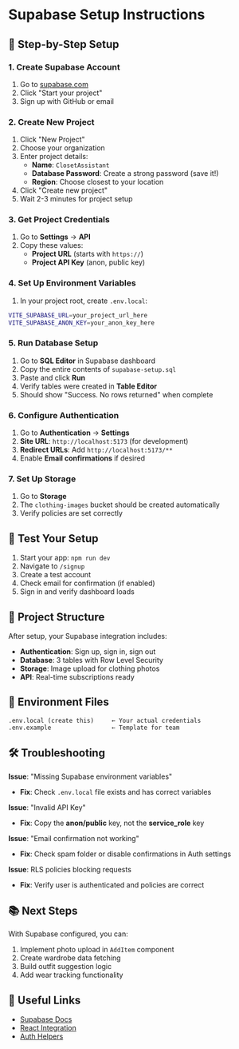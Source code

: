 # Supabase Setup Instructions

## 🚀 Step-by-Step Setup

### 1. Create Supabase Account
1. Go to [supabase.com](https://supabase.com)
2. Click "Start your project"
3. Sign up with GitHub or email

### 2. Create New Project
1. Click "New Project"
2. Choose your organization
3. Enter project details:
   - **Name**: `ClosetAssistant`
   - **Database Password**: Create a strong password (save it!)
   - **Region**: Choose closest to your location
4. Click "Create new project"
5. Wait 2-3 minutes for project setup

### 3. Get Project Credentials
1. Go to **Settings** → **API**
2. Copy these values:
   - **Project URL** (starts with `https://`)
   - **Project API Key** (anon, public key)

### 4. Set Up Environment Variables
1. In your project root, create `.env.local`:
```bash
VITE_SUPABASE_URL=your_project_url_here
VITE_SUPABASE_ANON_KEY=your_anon_key_here
```

### 5. Run Database Setup
1. Go to **SQL Editor** in Supabase dashboard
2. Copy the entire contents of `supabase-setup.sql`
3. Paste and click **Run**
4. Verify tables were created in **Table Editor**
5. Should show "Success. No rows returned" when complete

### 6. Configure Authentication
1. Go to **Authentication** → **Settings**
2. **Site URL**: `http://localhost:5173` (for development)
3. **Redirect URLs**: Add `http://localhost:5173/**`
4. Enable **Email confirmations** if desired

### 7. Set Up Storage
1. Go to **Storage**
2. The `clothing-images` bucket should be created automatically
3. Verify policies are set correctly

## 🧪 Test Your Setup

1. Start your app: `npm run dev`
2. Navigate to `/signup`
3. Create a test account
4. Check email for confirmation (if enabled)
5. Sign in and verify dashboard loads

## 📁 Project Structure

After setup, your Supabase integration includes:
- **Authentication**: Sign up, sign in, sign out
- **Database**: 3 tables with Row Level Security
- **Storage**: Image upload for clothing photos
- **API**: Real-time subscriptions ready

## 🔧 Environment Files

```
.env.local (create this)     ← Your actual credentials
.env.example                 ← Template for team
```

## 🛠 Troubleshooting

**Issue**: "Missing Supabase environment variables"
- **Fix**: Check `.env.local` file exists and has correct variables

**Issue**: "Invalid API Key"
- **Fix**: Copy the **anon/public** key, not the **service_role** key

**Issue**: "Email confirmation not working"
- **Fix**: Check spam folder or disable confirmations in Auth settings

**Issue**: RLS policies blocking requests
- **Fix**: Verify user is authenticated and policies are correct

## 📚 Next Steps

With Supabase configured, you can:
1. Implement photo upload in `AddItem` component
2. Create wardrobe data fetching
3. Build outfit suggestion logic
4. Add wear tracking functionality

## 🔗 Useful Links

- [Supabase Docs](https://supabase.com/docs)
- [React Integration](https://supabase.com/docs/guides/getting-started/tutorials/with-react)
- [Auth Helpers](https://supabase.com/docs/guides/auth/auth-helpers/auth-ui)